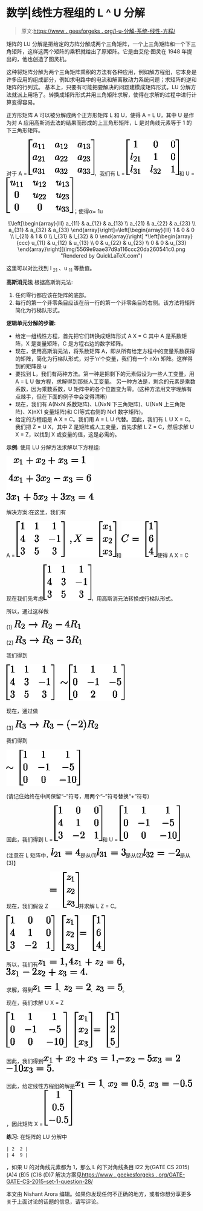# 数学|线性方程组的 L ^ U 分解

> 原文:[https://www . geesforgeks . org/l-u-分解-系统-线性-方程/](https://www.geeksforgeeks.org/l-u-decomposition-system-linear-equations/)

矩阵的 LU 分解是把给定的方阵分解成两个三角矩阵，一个上三角矩阵和一个下三角矩阵，这样这两个矩阵的乘积就给出了原矩阵。它是由艾伦·图灵在 1948 年提出的，他也创造了图灵机。

这种将矩阵分解为两个三角矩阵乘积的方法有各种应用，例如解方程组，它本身是许多应用的组成部分，例如求电路中的电流和解离散动力系统问题；求矩阵的逆和矩阵的行列式。
基本上，只要有可能把要解决的问题建模成矩阵形式，LU 分解方法就派上用场了。转换成矩阵形式并用三角矩阵求解，使得在求解的过程中进行计算变得容易。

正方形矩阵 A 可以被分解成两个正方形矩阵 L 和 U，使得 A = L U，其中 U 是作为对 A 应用高斯消去法的结果而形成的上三角形矩阵，L 是对角线元素等于 1 的下三角形矩阵。

对于 A = ![\begin{bmatrix}   a_{11} & a_{12} & a_{13} \\   a_{21} & a_{22} & a_{23} \\   a_{31} & a_{32} & a_{33}  \end{bmatrix}](img/486057c77f1ee9a34b4c67becd405d3e.png "Rendered by QuickLaTeX.com")，我们有 L = ![\begin{bmatrix}   1 & 0 & 0 \\   l_{21} & 1 & 0 \\   l_{31} & l_{32} & 1  \end{bmatrix}](img/eed651ef491e57d5ca87f5df00f400a3.png "Rendered by QuickLaTeX.com")和 U =![\begin{bmatrix}   u_{11} & u_{12} & u_{13} \\   0 & u_{22} & u_{23} \\   0 & 0 & u_{33}  \end{bmatrix}](img/6be96c45e0cf0d83eb99f1202d3cc059.png "Rendered by QuickLaTeX.com")；使得α= 1u

<center>![\left[\begin{array}{lll} a_{11} & a_{12} & a_{13} \\ a_{21} & a_{22} & a_{23} \\ a_{31} & a_{32} & a_{33} \end{array}\right]=\left[\begin{array}{lll} 1 & 0 & 0 \\ l_{21} & 1 & 0 \\ l_{31} & l_{32} & 0 \end{array}\right] *\left[\begin{array}{ccc} u_{11} & u_{12} & u_{13} \\ 0 & u_{22} & u_{23} \\ 0 & 0 & u_{33} \end{array}\right]](img/5569e9aae37d9a116ccc20da260541c0.png "Rendered by QuickLaTeX.com")</center>

这里可以对比找到 l <sub>21</sub> 、u <sub>11</sub> 等数值。

**高斯消元法**
根据高斯消元法:

1.  任何零行都应该在矩阵的底部。
2.  每行的第一个非零条目应该在前一行的第一个非零条目的右侧。该方法将矩阵简化为行梯队形式。

**逻辑单元分解的步骤:**

*   给定一组线性方程，首先把它们转换成矩阵形式 A X = C 其中 A 是系数矩阵，X 是变量矩阵，C 是方程右边的数字矩阵。
*   现在，使用高斯消元法，将系数矩阵 A，即从所有给定方程中的变量系数获得的矩阵，简化为行梯队形式，对于‘n’个变量，我们有一个 nXn 矩阵。这样得到的矩阵是 u
*   要找到 L，我们有两种方法。第一种是把剩下的元素假设为一些人工变量，用 A = L U 做方程，求解得到那些人工变量。
    另一种方法是，剩余的元素是乘数系数，因为乘数系数，U 矩阵中的各个位置变为零。(这种方法用文字理解有点棘手，但在下面的例子中会变得清晰)
*   现在，我们有 A(NxN 系数矩阵)、L(NxN 下三角矩阵)、U(NxN 上三角矩阵)、X(nX1 变量矩阵)和 C(等式右侧的 Nx1 数字矩阵)。
*   给定的方程组是 A X = C。我们用 A = L U 代替。因此，我们有 L U X = C。
    我们把 Z = U X，其中 Z 是矩阵或人工变量，首先求解 L Z = C，然后求解 U X = Z，以找到 X 或变量的值，这是必需的。

**示例:**
使用 LU 分解方法求解以下方程组:

![ \begin{equation*} x_1 + x_2 + x_3 = 1 \end{equation*} \begin{equation*} 4x_1 + 3x_2 - x_3 = 6  \end{equation*} \begin{equation*} 3x_1 + 5x_2 + 3x_3 = 4 \end{equation*} ](img/61cbf5da67cb24bf5a01ed583638edd1.png "Rendered by QuickLaTeX.com")

解决方案:在这里，我们有

A = ![\begin{bmatrix}   1 & 1 & 1 \\   4 & 3 & -1 \\   3 & 5 & 3  \end{bmatrix} , X = \begin{bmatrix}   x_1 \\   x_2 \\   x_3  \end{bmatrix} ](img/0fd891e53a7351328938690b915266f5.png "Rendered by QuickLaTeX.com")和![ C = \begin{bmatrix}   1 \\   6 \\   4  \end{bmatrix}](img/d3fb791245853ce6b23049466da31588.png "Rendered by QuickLaTeX.com")使得 A X = C

现在我们先考虑![\begin{bmatrix}   1 & 1 & 1 \\   4 & 3 & -1 \\   3 & 5 & 3  \end{bmatrix}](img/90b14ed7fa5b020b5c992807669078d4.png "Rendered by QuickLaTeX.com")，用高斯消元法转换成行梯队形式。

所以，通过这样做

(1) ![ \begin{equation*} R_2 \to R_2 - 4R_1  \end{equation*} ](img/92c5e5b004d6d28bb7759825b966c964.png "Rendered by QuickLaTeX.com")

(2) ![ \begin{equation*} R_3 \to R_3 - 3R_1   \end{equation*} ](img/47190b2bd6ea53b13321c6f90cad6601.png "Rendered by QuickLaTeX.com")

我们得到

![\begin{bmatrix}   1 & 1 & 1 \\   4 & 3 & -1 \\   3 & 5 & 3  \end{bmatrix} \sim ](img/dd5a4b2ea8335e53b9724427ce68a7ba.png "Rendered by QuickLaTeX.com") ![\begin{bmatrix}  1 & 1 & 1 \\   0 & -1 & -5 \\   0 & 2 & 0  \end{bmatrix}](img/0d5a53fa5f75e8bfbf43beaf828b1602.png "Rendered by QuickLaTeX.com")

现在，通过做

(3) ![ \begin{equation*} R_3 \to R_3 - (-2)R_2 \end{equation*} ](img/6b4e45b85c6cbea92f72640bb1096426.png "Rendered by QuickLaTeX.com")

我们得到

![ \sim \begin{bmatrix}   1 & 1 & 1 \\   0 & -1 & -5 \\   0 & 0 & -10  \end{bmatrix}](img/fef9f05d4909eb7c0b623871e0b24026.png "Rendered by QuickLaTeX.com")

(请记住始终在中间保留“–”符号，用两个“–”符号替换“+”符号)

因此，我们得到 L = ![ \begin{bmatrix}   1 & 0 & 0 \\   4 & 1 & 0 \\   3 & -2 & 1  \end{bmatrix}](img/ed5555720a4c8c5095f9b8f14b30bc40.png "Rendered by QuickLaTeX.com")和 U = ![ \begin{bmatrix}   1 & 1 & 1 \\   0 & -1 & -5 \\   0 & 0 & -10  \end{bmatrix}](img/f1f98472c3e4c4cb18fbc3f3afa5203b.png "Rendered by QuickLaTeX.com")

(注意在 L 矩阵中，![ l_{21} = 4 ](img/3015bcd09787b61576c4799f2f47bbbf.png "Rendered by QuickLaTeX.com")是从(1)![ l_{31} = 3 ](img/7810ed2254a6efb51af11da5c1e6c715.png "Rendered by QuickLaTeX.com")是从(2)![ l_{32} = -2 ](img/c338125604c0c72efeb31d683408faf1.png "Rendered by QuickLaTeX.com")是从(3)】

现在，我们假设 Z ![ = \begin{bmatrix}   z_1 \\   z_2 \\   z_3   \end{bmatrix}](img/e632be1e7b5b10985bb33887ed2f483b.png "Rendered by QuickLaTeX.com")并求解 L Z = C。

![ \begin{bmatrix}   1 & 0 & 0 \\   4 & 1 & 0 \\   3 & -2 & 1  \end{bmatrix}  \begin{bmatrix}   z_1 \\   z_2 \\   z_3   \end{bmatrix}](img/86fd8ca79d45a779b9f95f73944fc7f0.png "Rendered by QuickLaTeX.com") ![ = \begin{bmatrix}   1 \\   6 \\   4  \end{bmatrix}](img/903399c95fc7e42fc38335d7666b1469.png "Rendered by QuickLaTeX.com")

所以，我们有![ z_1 = 1 , ](img/aaf7432120e1ae68ece6a1ab532a3f1d.png "Rendered by QuickLaTeX.com") ![ 4z_1 + z_2 = 6 , ](img/c4692fa902bca80464951261b391e7db.png "Rendered by QuickLaTeX.com") ![ 3z_1 - 2z_2 + z_3 = 4  .](img/27aaa87861722ed47ec950ce6625b0dd.png "Rendered by QuickLaTeX.com")

求解，得到![ z_1 =  1 ](img/121eec4457e88e0430cef851a05b2d30.png "Rendered by QuickLaTeX.com")、![ z_2 = 2 ](img/b6f9f4ce2ca554c45928e7de7eb0f84e.png "Rendered by QuickLaTeX.com")、![ z_3 = 5 ](img/1c98c130b0e279637efbc5871c824d41.png "Rendered by QuickLaTeX.com")。

现在，我们求解 U X = Z

![ \begin{bmatrix}   1 & 1 & 1 \\   0 & -1 & -5 \\   0 & 0 & -10  \end{bmatrix} \begin{bmatrix}   x_1 \\   x_2 \\   x_3  \end{bmatrix}](img/f4280f2699948f42e69f564764d59d6f.png "Rendered by QuickLaTeX.com") ![ = \begin{bmatrix}   1 \\   2 \\   5  \end{bmatrix}](img/7623993f75b63356524267704f42063c.png "Rendered by QuickLaTeX.com")

因此，我们得到![ x_1 + x_2 + x_3 = 1  ,](img/7865be508c84b0e8ebfe8cdf11bbe9df.png "Rendered by QuickLaTeX.com")![ -x_2 - 5x_3 = 2](img/70a64e1987296931792fe0aa0166599a.png "Rendered by QuickLaTeX.com")![-10x_3 = 5 .](img/c1dba3a462280b75df838a5bb956795a.png "Rendered by QuickLaTeX.com")

因此，给定线性方程组的解是![ x_1 = 1  ](img/6e2565383063915f5ebf5302d13c5d13.png "Rendered by QuickLaTeX.com")、![ x_2 = 0.5  ](img/34c4609f295f4a185b9353fb03b76a7f.png "Rendered by QuickLaTeX.com")、![ x_3 =  -0.5 ](img/7940b46ff7c8c67e40b5f0eaca5fdbaa.png "Rendered by QuickLaTeX.com")，因此矩阵 X = ![\begin{bmatrix}   1 \\   0.5 \\   -0.5  \end{bmatrix}](img/92072f47bfd287ae204bed93f2bd604d.png "Rendered by QuickLaTeX.com")

**练习:**
在矩阵的 LU 分解中

```
| 2  2 |
| 4  9 |
```

，如果 U 的对角线元素都为 1，那么 L 的下对角线条目 l22 为(GATE CS 2015)
(A)4
(B)5
(C)6
(D)7
解决方案见[https://www . geekesforgeks . org/GATE-GATE-CS-2015-set-1-question-28/](https://www.geeksforgeeks.org/gate-gate-cs-2015-set-1-question-28/)

本文由 Nishant Arora 编辑。如果你发现任何不正确的地方，或者你想分享更多关于上面讨论的话题的信息，请写评论。